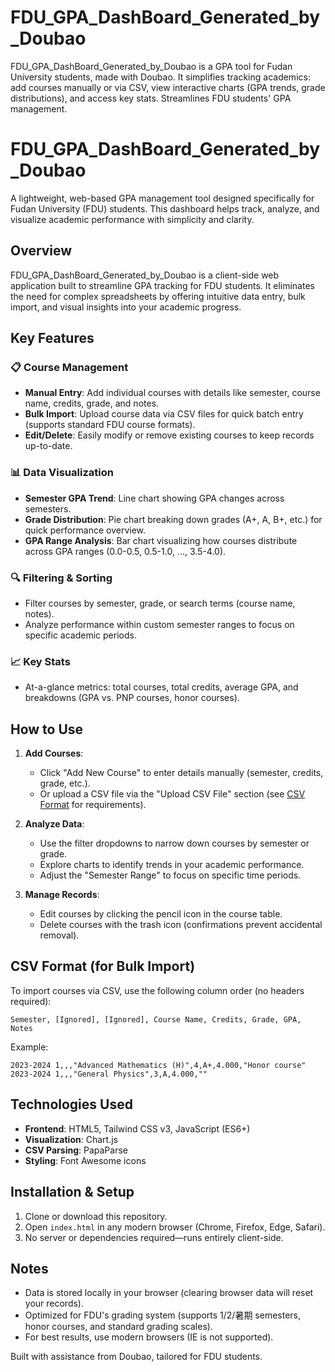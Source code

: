 # FDU_GPA_DashBoard_Generated_by_Doubao
FDU_GPA_DashBoard_Generated_by_Doubao is a GPA tool for Fudan University students, made with Doubao. It simplifies tracking academics: add courses manually or via CSV, view interactive charts (GPA trends, grade distributions), and access key stats. Streamlines FDU students' GPA management.

# FDU_GPA_DashBoard_Generated_by_Doubao

A lightweight, web-based GPA management tool designed specifically for Fudan University (FDU) students. This dashboard helps track, analyze, and visualize academic performance with simplicity and clarity.


## Overview
FDU_GPA_DashBoard_Generated_by_Doubao is a client-side web application built to streamline GPA tracking for FDU students. It eliminates the need for complex spreadsheets by offering intuitive data entry, bulk import, and visual insights into your academic progress.


## Key Features

### 📋 Course Management
- **Manual Entry**: Add individual courses with details like semester, course name, credits, grade, and notes.
- **Bulk Import**: Upload course data via CSV files for quick batch entry (supports standard FDU course formats).
- **Edit/Delete**: Easily modify or remove existing courses to keep records up-to-date.


### 📊 Data Visualization
- **Semester GPA Trend**: Line chart showing GPA changes across semesters.
- **Grade Distribution**: Pie chart breaking down grades (A+, A, B+, etc.) for quick performance overview.
- **GPA Range Analysis**: Bar chart visualizing how courses distribute across GPA ranges (0.0-0.5, 0.5-1.0, ..., 3.5-4.0).


### 🔍 Filtering & Sorting
- Filter courses by semester, grade, or search terms (course name, notes).
- Analyze performance within custom semester ranges to focus on specific academic periods.


### 📈 Key Stats
- At-a-glance metrics: total courses, total credits, average GPA, and breakdowns (GPA vs. PNP courses, honor courses).


## How to Use

1. **Add Courses**:
   - Click "Add New Course" to enter details manually (semester, credits, grade, etc.).
   - Or upload a CSV file via the "Upload CSV File" section (see [CSV Format](#csv-format) for requirements).

2. **Analyze Data**:
   - Use the filter dropdowns to narrow down courses by semester or grade.
   - Explore charts to identify trends in your academic performance.
   - Adjust the "Semester Range" to focus on specific time periods.

3. **Manage Records**:
   - Edit courses by clicking the pencil icon in the course table.
   - Delete courses with the trash icon (confirmations prevent accidental removal).

## CSV Format (for Bulk Import)
To import courses via CSV, use the following column order (no headers required):
```
Semester, [Ignored], [Ignored], Course Name, Credits, Grade, GPA, Notes
```
Example:
```
2023-2024 1,,,"Advanced Mathematics (H)",4,A+,4.000,"Honor course"
2023-2024 1,,,"General Physics",3,A,4.000,""
```


## Technologies Used
- **Frontend**: HTML5, Tailwind CSS v3, JavaScript (ES6+)
- **Visualization**: Chart.js
- **CSV Parsing**: PapaParse
- **Styling**: Font Awesome icons


## Installation & Setup
1. Clone or download this repository.
2. Open `index.html` in any modern browser (Chrome, Firefox, Edge, Safari).
3. No server or dependencies required—runs entirely client-side.


## Notes
- Data is stored locally in your browser (clearing browser data will reset your records).
- Optimized for FDU's grading system (supports 1/2/暑期 semesters, honor courses, and standard grading scales).
- For best results, use modern browsers (IE is not supported).


Built with assistance from Doubao, tailored for FDU students.
